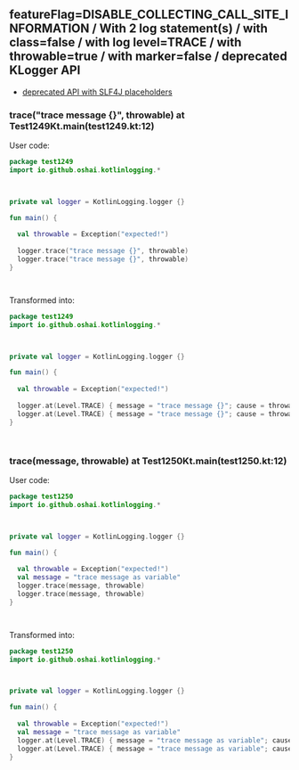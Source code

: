 ## featureFlag=DISABLE_COLLECTING_CALL_SITE_INFORMATION / With 2 log statement(s) / with class=false / with log level=TRACE / with throwable=true / with marker=false / deprecated KLogger API

* [deprecated API with SLF4J placeholders](deprecated-slf4j-placeholders.md)

###  trace("trace message {}", throwable) at Test1249Kt.main(test1249.kt:12)

User code:
```kotlin
package test1249
import io.github.oshai.kotlinlogging.*



private val logger = KotlinLogging.logger {}

fun main() {
  
  val throwable = Exception("expected!")
  
  logger.trace("trace message {}", throwable)
  logger.trace("trace message {}", throwable)
}




```
  
Transformed into:
```kotlin
package test1249
import io.github.oshai.kotlinlogging.*



private val logger = KotlinLogging.logger {}

fun main() {
  
  val throwable = Exception("expected!")
  
  logger.at(Level.TRACE) { message = "trace message {}"; cause = throwable; internalCompilerData = KLoggingEventBuilder.InternalCompilerData(messageTemplate = "\"trace message {}\"")
  logger.at(Level.TRACE) { message = "trace message {}"; cause = throwable; internalCompilerData = KLoggingEventBuilder.InternalCompilerData(messageTemplate = "\"trace message {}\"")
}




```

###  trace(message, throwable) at Test1250Kt.main(test1250.kt:12)

User code:
```kotlin
package test1250
import io.github.oshai.kotlinlogging.*



private val logger = KotlinLogging.logger {}

fun main() {
  
  val throwable = Exception("expected!")
  val message = "trace message as variable"
  logger.trace(message, throwable)
  logger.trace(message, throwable)
}




```
  
Transformed into:
```kotlin
package test1250
import io.github.oshai.kotlinlogging.*



private val logger = KotlinLogging.logger {}

fun main() {
  
  val throwable = Exception("expected!")
  val message = "trace message as variable"
  logger.at(Level.TRACE) { message = "trace message as variable"; cause = throwable; internalCompilerData = KLoggingEventBuilder.InternalCompilerData(messageTemplate = "message")
  logger.at(Level.TRACE) { message = "trace message as variable"; cause = throwable; internalCompilerData = KLoggingEventBuilder.InternalCompilerData(messageTemplate = "message")
}




```
